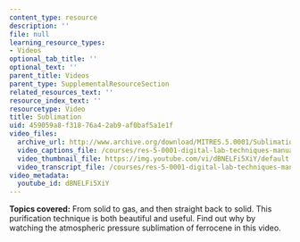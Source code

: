 ```yaml
---
content_type: resource
description: ''
file: null
learning_resource_types:
- Videos
optional_tab_title: ''
optional_text: ''
parent_title: Videos
parent_type: SupplementalResourceSection
related_resources_text: ''
resource_index_text: ''
resourcetype: Video
title: Sublimation
uid: 459059a8-f318-76a4-2ab9-af0baf5a1e1f
video_files:
  archive_url: http://www.archive.org/download/MITRES.5.0001/Sublimation_MitDigitalLabTechniquesManual.mp4
  video_captions_file: /courses/res-5-0001-digital-lab-techniques-manual-spring-2007/f8b46cd971a7509fbb0dd902d0373d9d_dBNELFi5XiY.vtt
  video_thumbnail_file: https://img.youtube.com/vi/dBNELFi5XiY/default.jpg
  video_transcript_file: /courses/res-5-0001-digital-lab-techniques-manual-spring-2007/636acb280bf116ca49a26c3c993e0dca_dBNELFi5XiY.pdf
video_metadata:
  youtube_id: dBNELFi5XiY
---
```


**Topics covered:** From solid to gas, and then straight back to solid. This purification technique is both beautiful and useful. Find out why by watching the atmospheric pressure sublimation of ferrocene in this video.